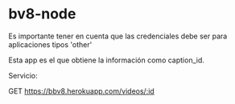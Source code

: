 # bv8-node

Es importante tener en cuenta que las credenciales debe ser para aplicaciones tipos 'other'

Esta app es el que obtiene la información como caption_id.


Servicio:

GET https://bbv8.herokuapp.com/videos/:id